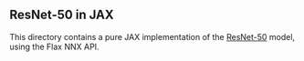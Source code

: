 ## ResNet-50 in JAX

This directory contains a pure JAX implementation of the [ResNet-50](https://huggingface.co/microsoft/resnet-50) model, using the Flax NNX API.
